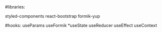#libraries:

styled-components
react-bootstrap
formik-yup

#hooks:
useParams
useFormik
\*useState
useReducer
useEffect
useContext
